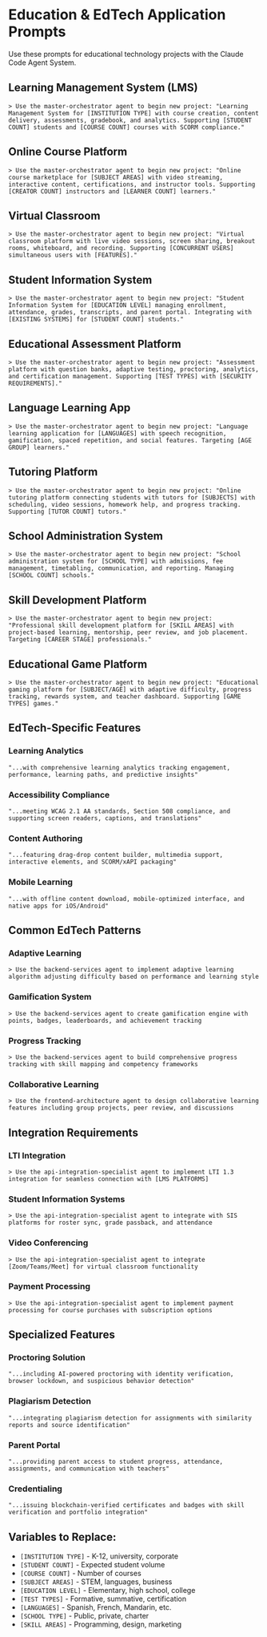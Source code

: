 # Education & EdTech Application Prompts

Use these prompts for educational technology projects with the Claude Code Agent System.

## Learning Management System (LMS)

```
> Use the master-orchestrator agent to begin new project: "Learning Management System for [INSTITUTION TYPE] with course creation, content delivery, assessments, gradebook, and analytics. Supporting [STUDENT COUNT] students and [COURSE COUNT] courses with SCORM compliance."
```

## Online Course Platform

```
> Use the master-orchestrator agent to begin new project: "Online course marketplace for [SUBJECT AREAS] with video streaming, interactive content, certifications, and instructor tools. Supporting [CREATOR COUNT] instructors and [LEARNER COUNT] learners."
```

## Virtual Classroom

```
> Use the master-orchestrator agent to begin new project: "Virtual classroom platform with live video sessions, screen sharing, breakout rooms, whiteboard, and recording. Supporting [CONCURRENT USERS] simultaneous users with [FEATURES]."
```

## Student Information System

```
> Use the master-orchestrator agent to begin new project: "Student Information System for [EDUCATION LEVEL] managing enrollment, attendance, grades, transcripts, and parent portal. Integrating with [EXISTING SYSTEMS] for [STUDENT COUNT] students."
```

## Educational Assessment Platform

```
> Use the master-orchestrator agent to begin new project: "Assessment platform with question banks, adaptive testing, proctoring, analytics, and certification management. Supporting [TEST TYPES] with [SECURITY REQUIREMENTS]."
```

## Language Learning App

```
> Use the master-orchestrator agent to begin new project: "Language learning application for [LANGUAGES] with speech recognition, gamification, spaced repetition, and social features. Targeting [AGE GROUP] learners."
```

## Tutoring Platform

```
> Use the master-orchestrator agent to begin new project: "Online tutoring platform connecting students with tutors for [SUBJECTS] with scheduling, video sessions, homework help, and progress tracking. Supporting [TUTOR COUNT] tutors."
```

## School Administration System

```
> Use the master-orchestrator agent to begin new project: "School administration system for [SCHOOL TYPE] with admissions, fee management, timetabling, communication, and reporting. Managing [SCHOOL COUNT] schools."
```

## Skill Development Platform

```
> Use the master-orchestrator agent to begin new project: "Professional skill development platform for [SKILL AREAS] with project-based learning, mentorship, peer review, and job placement. Targeting [CAREER STAGE] professionals."
```

## Educational Game Platform

```
> Use the master-orchestrator agent to begin new project: "Educational gaming platform for [SUBJECT/AGE] with adaptive difficulty, progress tracking, rewards system, and teacher dashboard. Supporting [GAME TYPES] games."
```

## EdTech-Specific Features

### Learning Analytics
```
"...with comprehensive learning analytics tracking engagement, performance, learning paths, and predictive insights"
```

### Accessibility Compliance
```
"...meeting WCAG 2.1 AA standards, Section 508 compliance, and supporting screen readers, captions, and translations"
```

### Content Authoring
```
"...featuring drag-drop content builder, multimedia support, interactive elements, and SCORM/xAPI packaging"
```

### Mobile Learning
```
"...with offline content download, mobile-optimized interface, and native apps for iOS/Android"
```

## Common EdTech Patterns

### Adaptive Learning
```
> Use the backend-services agent to implement adaptive learning algorithm adjusting difficulty based on performance and learning style
```

### Gamification System
```
> Use the backend-services agent to create gamification engine with points, badges, leaderboards, and achievement tracking
```

### Progress Tracking
```
> Use the backend-services agent to build comprehensive progress tracking with skill mapping and competency frameworks
```

### Collaborative Learning
```
> Use the frontend-architecture agent to design collaborative learning features including group projects, peer review, and discussions
```

## Integration Requirements

### LTI Integration
```
> Use the api-integration-specialist agent to implement LTI 1.3 integration for seamless connection with [LMS PLATFORMS]
```

### Student Information Systems
```
> Use the api-integration-specialist agent to integrate with SIS platforms for roster sync, grade passback, and attendance
```

### Video Conferencing
```
> Use the api-integration-specialist agent to integrate [Zoom/Teams/Meet] for virtual classroom functionality
```

### Payment Processing
```
> Use the api-integration-specialist agent to implement payment processing for course purchases with subscription options
```

## Specialized Features

### Proctoring Solution
```
"...including AI-powered proctoring with identity verification, browser lockdown, and suspicious behavior detection"
```

### Plagiarism Detection
```
"...integrating plagiarism detection for assignments with similarity reports and source identification"
```

### Parent Portal
```
"...providing parent access to student progress, attendance, assignments, and communication with teachers"
```

### Credentialing
```
"...issuing blockchain-verified certificates and badges with skill verification and portfolio integration"
```

## Variables to Replace:
- `[INSTITUTION TYPE]` - K-12, university, corporate
- `[STUDENT COUNT]` - Expected student volume
- `[COURSE COUNT]` - Number of courses
- `[SUBJECT AREAS]` - STEM, languages, business
- `[EDUCATION LEVEL]` - Elementary, high school, college
- `[TEST TYPES]` - Formative, summative, certification
- `[LANGUAGES]` - Spanish, French, Mandarin, etc.
- `[SCHOOL TYPE]` - Public, private, charter
- `[SKILL AREAS]` - Programming, design, marketing